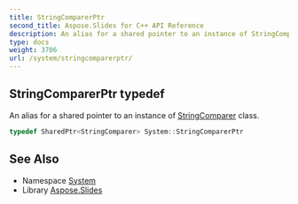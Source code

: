 ```yaml
---
title: StringComparerPtr
second_title: Aspose.Slides for C++ API Reference
description: An alias for a shared pointer to an instance of StringComparer class.
type: docs
weight: 3706
url: /system/stringcomparerptr/
---
```

## StringComparerPtr typedef


An alias for a shared pointer to an instance of [StringComparer](../stringcomparer/) class.

```cpp
typedef SharedPtr<StringComparer> System::StringComparerPtr
```

## See Also

* Namespace [System](../)
* Library [Aspose.Slides](../../)